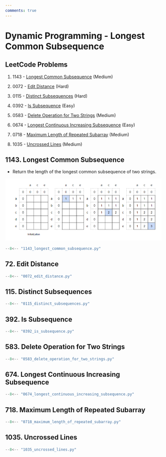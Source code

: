 ```yaml
---
comments: true
---
```


# Dynamic Programming - Longest Common Subsequence

## LeetCode Problems

1. 1143 - [Longest Common Subsequence](https://leetcode.com/problems/longest-common-subsequence/) (Medium)

2. 0072 - [Edit Distance](https://leetcode.com/problems/edit-distance/) (Hard)
3. 0115 - [Distinct Subsequences](https://leetcode.com/problems/distinct-subsequences/) (Hard)
4. 0392 - [Is Subsequence](https://leetcode.com/problems/is-subsequence/) (Easy)
5. 0583 - [Delete Operation for Two Strings](https://leetcode.com/problems/delete-operation-for-two-strings/) (Medium)
6. 0674 - [Longest Continuous Increasing Subsequence](https://leetcode.com/problems/longest-continuous-increasing-subsequence/) (Easy)
7. 0718 - [Maximum Length of Repeated Subarray](https://leetcode.com/problems/maximum-length-of-repeated-subarray/) (Medium)
8. 1035 - [Uncrossed Lines](https://leetcode.com/problems/uncrossed-lines/) (Medium)

## 1143. Longest Common Subsequence

-   Return the length of the longest common subsequence of two strings.

![1143](../imgs/1143.png)

```python
--8<-- "1143_longest_common_subsequence.py"
```

## 72. Edit Distance

```python
--8<-- "0072_edit_distance.py"
```

## 115. Distinct Subsequences

```python
--8<-- "0115_distinct_subsequences.py"
```

## 392. Is Subsequence

```python
--8<-- "0392_is_subsequence.py"
```

## 583. Delete Operation for Two Strings

```python
--8<-- "0583_delete_operation_for_two_strings.py"
```

## 674. Longest Continuous Increasing Subsequence

```python
--8<-- "0674_longest_continuous_increasing_subsequence.py"
```

## 718. Maximum Length of Repeated Subarray

```python
--8<-- "0718_maximum_length_of_repeated_subarray.py"
```

## 1035. Uncrossed Lines

```python
--8<-- "1035_uncrossed_lines.py"
```
